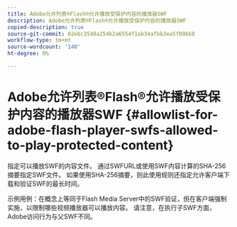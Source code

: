 ```yaml
---
title: Adobe允许列表®Flash®允许播放受保护内容的播放器SWF
description: Adobe允许列表®Flash®允许播放受保护内容的播放器SWF
copied-description: true
source-git-commit: 02ebc3548a254b2a6554f1ab34afbb3ea5f09bb8
workflow-type: tm+mt
source-wordcount: '140'
ht-degree: 0%

---
```


# Adobe允许列表®Flash®允许播放受保护内容的播放器SWF {#allowlist-for-adobe-flash-player-swfs-allowed-to-play-protected-content}

指定可以播放SWF的内容文件。 通过SWFURL或使用SWF内容计算的SHA-256摘要指定SWF文件。 如果使用SHA-256摘要，则此使用规则还指定允许客户端下载和验证SWF的最长时间。

示例用例：在概念上等同于Flash Media Server中的SWF验证，但在客户端强制实施，以限制哪些视频播放器可以播放内容。 请注意，在执行子SWF方面，Adobe访问行为与父SWF不同。

